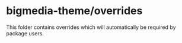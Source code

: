 # bigmedia-theme/overrides

This folder contains overrides which will automatically be required by package users.
